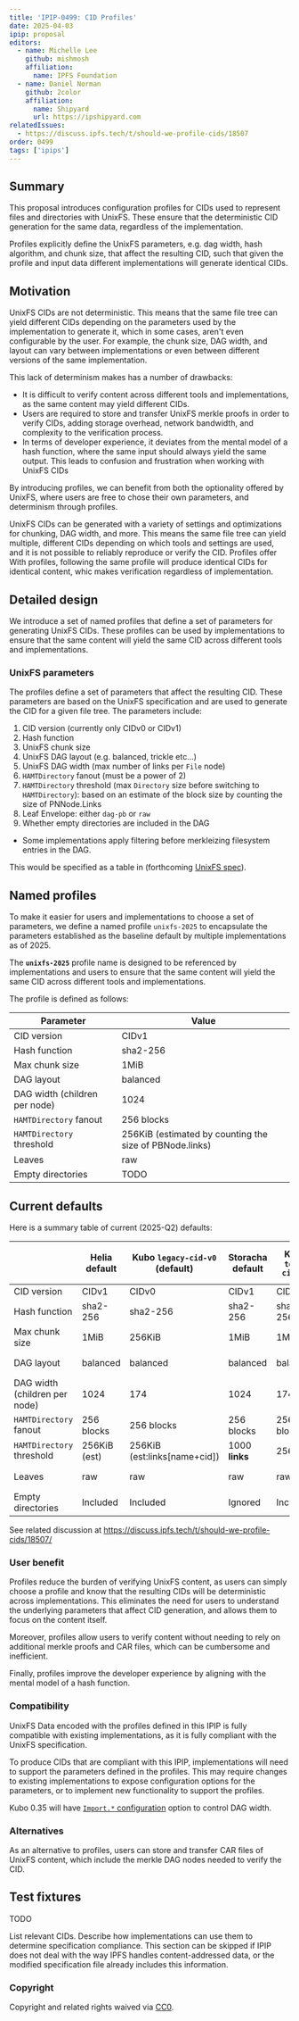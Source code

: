 ```yaml
---
title: 'IPIP-0499: CID Profiles'
date: 2025-04-03
ipip: proposal
editors:
  - name: Michelle Lee
    github: mishmosh
    affiliation:
      name: IPFS Foundation
  - name: Daniel Norman
    github: 2color
    affiliation:
      name: Shipyard
      url: https://ipshipyard.com
relatedIssues:
  - https://discuss.ipfs.tech/t/should-we-profile-cids/18507
order: 0499
tags: ['ipips']
---
```


## Summary

This proposal introduces configuration profiles for CIDs used to represent files and directories with UnixFS. These ensure that the deterministic CID generation for the same data, regardless of the implementation.

Profiles explicitly define the UnixFS parameters, e.g. dag width, hash algorithm, and chunk size, that affect the resulting CID, such that given the profile and input data different implementations will generate identical CIDs.

## Motivation

UnixFS CIDs are not deterministic. This means that the same file tree can yield different CIDs depending on the parameters used by the implementation to generate it, which in some cases, aren't even configurable by the user. For example, the chunk size, DAG width, and layout can vary between implementations or even between different versions of the same implementation.

This lack of determinism makes has a number of drawbacks:

- It is difficult to verify content across different tools and implementations, as the same content may yield different CIDs.
- Users are required to store and transfer UnixFS merkle proofs in order to verify CIDs, adding storage overhead, network bandwidth, and complexity to the verification process.
- In terms of developer experience, it deviates from the mental model of a hash function, where the same input should always yield the same output. This leads to confusion and frustration when working with UnixFS CIDs

By introducing profiles, we can benefit from both the optionality offered by UnixFS, where users are free to chose their own parameters, and determinism through profiles.

UnixFS CIDs can be generated with a variety of settings and optimizations for chunking, DAG width, and more. This means the same file tree can yield multiple, different CIDs depending on which tools and settings are used, and it is not possible to reliably reproduce or verify the CID. Profiles offer With profiles, following the same profile will produce identical CIDs for identical content, whic makes verification regardless of implementation.

## Detailed design

We introduce a set of named profiles that define a set of parameters for generating UnixFS CIDs. These profiles can be used by implementations to ensure that the same content will yield the same CID across different tools and implementations.

### UnixFS parameters

The profiles define a set of parameters that affect the resulting CID. These parameters are based on the UnixFS specification and are used to generate the CID for a given file tree. The parameters include:

1. CID version (currently only CIDv0 or CIDv1)
1. Hash function
1. UnixFS chunk size
1. UnixFS DAG layout (e.g. balanced, trickle etc...)
1. UnixFS DAG width (max number of links per `File` node)
1. `HAMTDirectory` fanout (must be a power of 2)
1. `HAMTDirectory` threshold (max `Directory` size before switching to `HAMTDirectory`): based on an estimate of the block size by counting the size of PNNode.Links
1. Leaf Envelope: either `dag-pb` or `raw`
1. Whether empty directories are included in the DAG
  - Some implementations apply filtering before merkleizing filesystem entries in the DAG.

This would be specified as a table in (forthcoming [UnixFS spec](https://github.com/ipfs/specs/pull/331/files)).

## Named profiles

To make it easier for users and implementations to choose a set of parameters, we define a named profile `unixfs-2025` to encapsulate the parameters established as the baseline default by multiple implementations as of 2025.

The **`unixfs-2025`** profile name is designed to be referenced by implementations and users to ensure that the same content will yield the same CID across different tools and implementations.

The profile is defined as follows:

| Parameter                     | Value                                                   |
| ----------------------------- | ------------------------------------------------------- |
| CID version                   | CIDv1                                                   |
| Hash function                 | sha2-256                                                |
| Max chunk size                | 1MiB                                                    |
| DAG layout                    | balanced                                                |
| DAG width (children per node) | 1024                                                    |
| `HAMTDirectory` fanout        | 256 blocks                                              |
| `HAMTDirectory` threshold     | 256KiB (estimated by counting the size of PBNode.links) |
| Leaves                        | raw                                                     |
| Empty directories             | TODO                                                    |

## Current defaults

Here is a summary table of current (2025-Q2) defaults:

|                               | Helia default | Kubo `legacy-cid-v0` (default) | Storacha default | Kubo `test-cid-v1` | Kubo `test-cid-v1-wide` | DASL          |
| ----------------------------- | ------------- | ------------------------------ | ---------------- | ------------------ | ----------------------- | ------------- |
| CID version                   | CIDv1         | CIDv0                          | CIDv1            | CIDv1              | CIDv1                   | CIDv1         |
| Hash function                 | sha2-256      | sha2-256                       | sha2-256         | sha2-256           | sha2-256                | sha2-256      |
| Max chunk size                | 1MiB          | 256KiB                         | 1MiB             | 1MiB               | 1MiB                    | not specified |
| DAG layout                    | balanced      | balanced                       | balanced         | balanced           | balanced                | not specified |
| DAG width (children per node) | 1024          | 174                            | 1024             | 174                | **1024**                | not specified |
| `HAMTDirectory` fanout        | 256 blocks    | 256 blocks                     | 256 blocks       | 256 blocks         | **1024**                | not specified |
| `HAMTDirectory` threshold     | 256KiB (est)  | 256KiB (est:links[name+cid])   | 1000 **links**   | 256KiB             | **1MiB**                | not specified |
| Leaves                        | raw           | raw                            | raw              | raw                | raw                     | not specified |
| Empty directories             | Included      | Included                       | Ignored          | Included           | Included                | not specified |

See related discussion at https://discuss.ipfs.tech/t/should-we-profile-cids/18507/

### User benefit

Profiles reduce the burden of verifying UnixFS content, as users can simply choose a profile and know that the resulting CIDs will be deterministic across implementations. This eliminates the need for users to understand the underlying parameters that affect CID generation, and allows them to focus on the content itself.

Moreover, profiles allow users to verify content without needing to rely on additional merkle proofs and CAR files, which can be cumbersome and inefficient.

Finally, profiles improve the developer experience by aligning with the mental model of a hash function.

### Compatibility

UnixFS Data encoded with the profiles defined in this IPIP is fully compatible with existing implementations, as it is fully compliant with the UnixFS specification.

To produce CIDs that are compliant with this IPIP, implementations will need to support the parameters defined in the profiles. This may require changes to existing implementations to expose configuration options for the parameters, or to implement new functionality to support the profiles.

Kubo 0.35 will have [`Import.*` configuration](https://github.com/ipfs/kubo/blob/master/docs/config.md#import) option to control DAG width.

### Alternatives

As an alternative to profiles, users can store and transfer CAR files of UnixFS content, which include the merkle DAG nodes needed to verify the CID.

## Test fixtures

TODO

List relevant CIDs. Describe how implementations can use them to determine
specification compliance. This section can be skipped if IPIP does not deal
with the way IPFS handles content-addressed data, or the modified specification
file already includes this information.

### Copyright

Copyright and related rights waived via [CC0](https://creativecommons.org/publicdomain/zero/1.0/).
